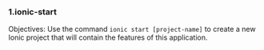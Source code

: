 ### 1.ionic-start

Objectives:
Use the command `ionic start [project-name]` to create a new Ionic project that will contain the features of this application.